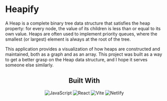 # Heapify

A Heap is a complete binary tree data structure that satisfies the heap property: for every node, the value of its children is less than or equal to its own value. Heaps are often used to implement priority queues, where the smallest (or largest) element is always at the root of the tree.

This application provides a visualization of how heaps are constructed and maintained, both as a graph and as an array. This project was built as a way to get a better grasp on the Heap data structure, and I hope it serves someone else similarly. 


<div align='center'>

## Built With

![JavaScript](https://img.shields.io/badge/-javascript-F5D442?style=for-the-badge&logo=javascript&logoColor=white)
![React](https://img.shields.io/badge/-react-61DAFB?style=for-the-badge&logo=react&logoColor=white)
![Vite](https://img.shields.io/badge/-vite-646CFF?style=for-the-badge&logo=vite&logoColor=white)
![Netlify](https://img.shields.io/badge/-netlify-42f5b6?style=for-the-badge&logo=netlify&logoColor=white)

</div>



